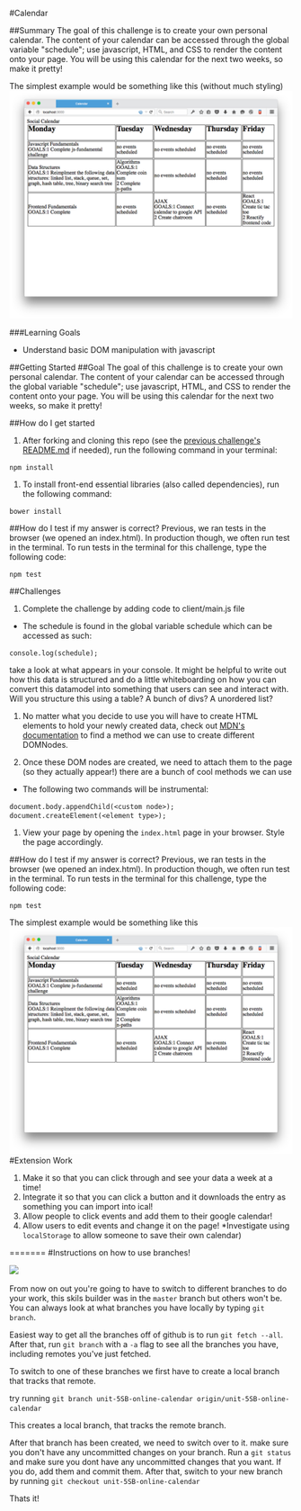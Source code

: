 #Calendar

##Summary
The goal of this challenge is to create your own personal calendar. The content of your calendar can be accessed through the global variable "schedule"; use javascript, HTML, and CSS to render the content onto your page. You will be using this calendar for the next two weeks, so make it pretty!

The simplest example would be something like this (without much styling)
![](assets/finished.png)

###Learning Goals
- Understand basic DOM manipulation with javascript

##Getting Started
##Goal
The goal of this challenge is to create your own personal calendar. The content of your calendar can be accessed through the global variable "schedule"; use javascript, HTML, and CSS to render the content onto your page. You will be using this calendar for the next two weeks, so make it pretty!

##How do I get started
1. After forking and cloning this repo (see the [previous challenge's README.md](https://github.com/CodesmithLLC/unit-1-js-fundamentals) if needed), run the following command in your terminal:
  ````
  npm install
  ````
1. To install front-end essential libraries (also called dependencies), run the following command:
  ````
  bower install
  ````

##How do I test if my answer is correct?
Previous, we ran tests in the browser (we opened an index.html). In production though, we often run test in the terminal. To run tests in the terminal for this challenge, type the following code:
````
npm test
````

##Challenges
1. Complete the challenge by adding code to client/main.js file

  - The schedule is found in the global variable schedule which can be accessed as such:
  ````
  console.log(schedule);
  ````
  take a look at what appears in your console. It might be helpful to write out how this data is structured and do a little whiteboarding on how you can convert this datamodel into something that users can see and interact with. Will you structure this using a table? A bunch of divs? A unordered list?

1. No matter what you decide to use you will have to create HTML elements to hold your newly created data, check out [MDN's documentation](https://developer.mozilla.org/en-US/docs/Web/API/Document/createElement) to find a method we can use to create different DOMNodes.

1. Once these DOM nodes are created, we need to attach them to the page (so they actually appear!) there are a bunch of cool methods we can use

  - The following two commands will be instrumental:
  ````
  document.body.appendChild(<custom node>);
  document.createElement(<element type>);
  ````

1. View your page by opening the ```index.html``` page in your browser. Style the page accordingly.

##How do I test if my answer is correct?
Previous, we ran tests in the browser (we opened an index.html). In production though, we often run test in the terminal. To run tests in the terminal for this challenge, type the following code:
````
npm test
````

The simplest example would be something like this
![](finished.png)
#Extension Work

1. Make it so that you can click through and see your data a week at a time!
1. Integrate it so that you can click a button and it downloads the entry as something you can import into ical!
1. Allow people to click events and add them to their google calendar!
1. Allow users to edit events and change it on the page! *Investigate using `localStorage` to allow someone to save their own calendar)


=======
#Instructions on how to use branches!

![](https://www.atlassian.com/wac/landing/git/tutorial/git-branches/pageSections/0/contentColumnTwo/0/imageBinary/git-tutorial_branching-merging.png)


From now on out you're going to have to switch to different branches to do your work, this skils builder was in the `master` branch but others won't be. 
You can always look at what branches you have locally by typing `git branch`.

Easiest way to get all the branches off of github is to run `git fetch --all`. 
After that, run `git branch` with a `-a` flag to see all the branches you have, including remotes you've just fetched.

To switch to one of these branches we first have to create a local branch that tracks that remote.

try running `git branch unit-5SB-online-calendar origin/unit-5SB-online-calendar`

This creates a local branch, that tracks the remote branch.

After that branch has been created, we need to switch over to it. make sure you don't have any uncommitted changes on your branch. Run a `git status` and make sure you dont have any uncommitted changes that you want. If you do, add them and commit them. After that, switch to your new branch by running `git checkout unit-5SB-online-calendar`

Thats it!
